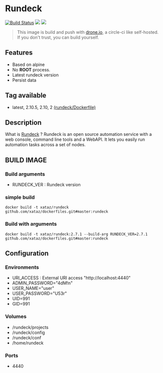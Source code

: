 # Rundeck

[![Build Status](https://drone.xataz.net/api/badges/xataz/docker-rundeck/status.svg)](https://drone.xataz.net/xataz/docker-rundeck)
[![](https://images.microbadger.com/badges/image/xataz/rundeck.svg)](https://microbadger.com/images/xataz/rundeck "Get your own image badge on microbadger.com")
[![](https://images.microbadger.com/badges/version/xataz/rundeck.svg)](https://microbadger.com/images/xataz/rundeck "Get your own version badge on microbadger.com")

> This image is build and push with [drone.io](https://github.com/drone/drone), a circle-ci like self-hosted.
> If you don't trust, you can build yourself.

## Features
* Based on alpine
* No **ROOT** process.
* Latest rundeck version
* Persist data


## Tag available
* latest, 2.10.5, 2.10, 2 [(rundeck/Dockerfile)](https://github.com/xataz/dockerfiles/blob/master/rundeck/Dockerfile)


## Description
What is [Rundeck](http://rundeck.org/) ?
Rundeck is an open source automation service with a web console, command line tools and a WebAPI. It lets you easily run automation tasks across a set of nodes.


## BUILD IMAGE
### Build arguments
* RUNDECK_VER : Rundeck version

### simple build
```shell
docker build -t xataz/rundeck github.com/xataz/dockerfiles.git#master:rundeck
```

### Build with arguments
```shell
docker build -t xataz/rundeck:2.7.1 --build-arg RUNDECK_VER=2.7.1 github.com/xataz/dockerfiles.git#master:rundeck
```

## Configuration
### Environments
* URI_ACCESS : External URI access "http://localhost:4440"
* ADMIN_PASSWORD="4dM!n"
* USER_NAME="user"
* USER_PASSWORD="U53r"
* UID=991
* GID=991

### Volumes
* /rundeck/projects
* /rundeck/config
* /rundeck/conf
* /home/rundeck

### Ports
* 4440





